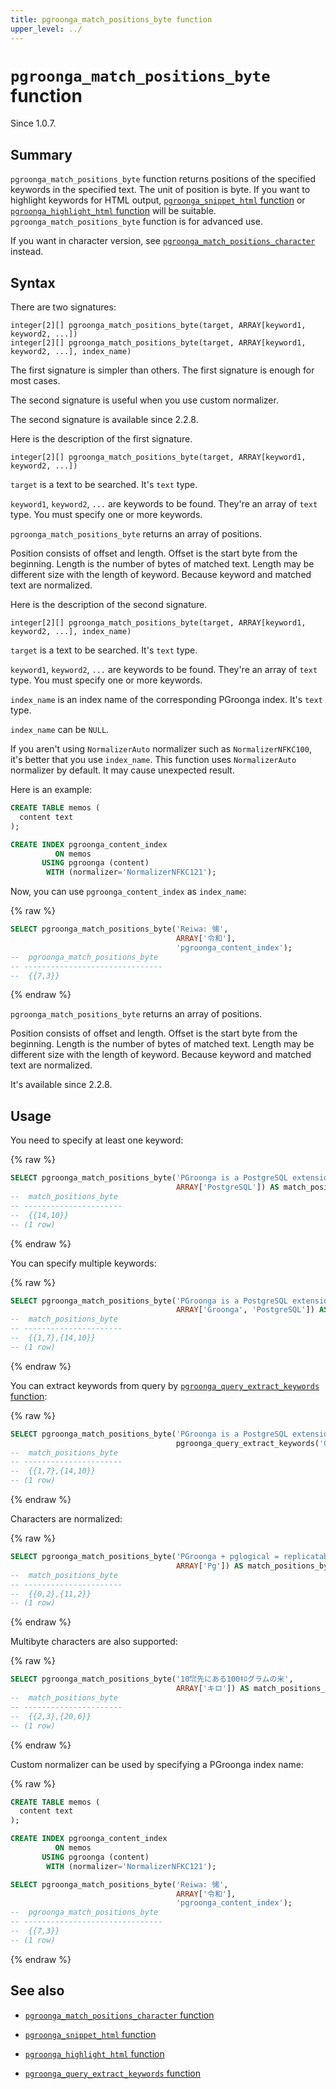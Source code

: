 ```yaml
---
title: pgroonga_match_positions_byte function
upper_level: ../
---
```


# `pgroonga_match_positions_byte` function

Since 1.0.7.

## Summary

`pgroonga_match_positions_byte` function returns positions of the specified keywords in the specified text. The unit of position is byte. If you want to highlight keywords for HTML output, [`pgroonga_snippet_html` function](pgroonga-snippet-html.html) or [`pgroonga_highlight_html` function](pgroonga-highlight-html.html) will be suitable. `pgroonga_match_positions_byte` function is for advanced use.

If you want in character version, see [`pgroonga_match_positions_character`](pgroonga-match-positions-character.html) instead.

## Syntax

There are two signatures:

```text
integer[2][] pgroonga_match_positions_byte(target, ARRAY[keyword1, keyword2, ...])
integer[2][] pgroonga_match_positions_byte(target, ARRAY[keyword1, keyword2, ...], index_name)
```

The first signature is simpler than others. The first signature is enough for most cases.

The second signature is useful when you use custom normalizer.

The second signature is available since 2.2.8.

Here is the description of the first signature.

```text
integer[2][] pgroonga_match_positions_byte(target, ARRAY[keyword1, keyword2, ...])
```

`target` is a text to be searched. It's `text` type.

`keyword1`, `keyword2`, `...` are keywords to be found. They're an array of `text` type. You must specify one or more keywords.

`pgroonga_match_positions_byte` returns an array of positions.

Position consists of offset and length. Offset is the start byte from the beginning. Length is the number of bytes of matched text. Length may be different size with the length of keyword. Because keyword and matched text are normalized.

Here is the description of the second signature.

```text
integer[2][] pgroonga_match_positions_byte(target, ARRAY[keyword1, keyword2, ...], index_name)
```

`target` is a text to be searched. It's `text` type.

`keyword1`, `keyword2`, `...` are keywords to be found. They're an array of `text` type. You must specify one or more keywords.

`index_name` is an index name of the corresponding PGroonga index. It's `text` type.

`index_name` can be `NULL`.

If you aren't using `NormalizerAuto` normalizer such as `NormalizerNFKC100`, it's better that you use `index_name`. This function uses `NormalizerAuto` normalizer by default. It may cause unexpected result.

Here is an example:

```sql
CREATE TABLE memos (
  content text
);

CREATE INDEX pgroonga_content_index
          ON memos
       USING pgroonga (content)
        WITH (normalizer='NormalizerNFKC121');
```

Now, you can use `pgroonga_content_index` as `index_name`:

{% raw %}
```sql
SELECT pgroonga_match_positions_byte('Reiwa: ㋿',
                                     ARRAY['令和'],
                                     'pgroonga_content_index');
--  pgroonga_match_positions_byte 
-- -------------------------------
--  {{7,3}}
```
{% endraw %}

`pgroonga_match_positions_byte` returns an array of positions.

Position consists of offset and length. Offset is the start byte from the beginning. Length is the number of bytes of matched text. Length may be different size with the length of keyword. Because keyword and matched text are normalized.

It's available since 2.2.8.

## Usage

You need to specify at least one keyword:

{% raw %}
```sql
SELECT pgroonga_match_positions_byte('PGroonga is a PostgreSQL extension.',
                                     ARRAY['PostgreSQL']) AS match_positions_byte;
--  match_positions_byte 
-- ----------------------
--  {{14,10}}
-- (1 row)
```
{% endraw %}

You can specify multiple keywords:

{% raw %}
```sql
SELECT pgroonga_match_positions_byte('PGroonga is a PostgreSQL extension.',
                                     ARRAY['Groonga', 'PostgreSQL']) AS match_positions_byte;
--  match_positions_byte 
-- ----------------------
--  {{1,7},{14,10}}
-- (1 row)
```
{% endraw %}

You can extract keywords from query by [`pgroonga_query_extract_keywords` function](pgroonga-query-extract-keywords.html):

{% raw %}
```sql
SELECT pgroonga_match_positions_byte('PGroonga is a PostgreSQL extension.',
                                     pgroonga_query_extract_keywords('Groonga PostgreSQL -extension')) AS match_positions_byte;
--  match_positions_byte 
-- ----------------------
--  {{1,7},{14,10}}
-- (1 row)
```
{% endraw %}

Characters are normalized:

{% raw %}
```sql
SELECT pgroonga_match_positions_byte('PGroonga + pglogical = replicatable!',
                                     ARRAY['Pg']) AS match_positions_byte;
--  match_positions_byte 
-- ----------------------
--  {{0,2},{11,2}}
-- (1 row)
```
{% endraw %}

Multibyte characters are also supported:

{% raw %}
```sql
SELECT pgroonga_match_positions_byte('10㌖先にある100ｷﾛグラムの米',
                                     ARRAY['キロ']) AS match_positions_byte;
--  match_positions_byte 
-- ----------------------
--  {{2,3},{20,6}}
-- (1 row)
```
{% endraw %}

Custom normalizer can be used by specifying a PGroonga index name:

{% raw %}
```sql
CREATE TABLE memos (
  content text
);

CREATE INDEX pgroonga_content_index
          ON memos
       USING pgroonga (content)
        WITH (normalizer='NormalizerNFKC121');

SELECT pgroonga_match_positions_byte('Reiwa: ㋿',
                                     ARRAY['令和'],
                                     'pgroonga_content_index');
--  pgroonga_match_positions_byte 
-- -------------------------------
--  {{7,3}}
-- (1 row)
```
{% endraw %}

## See also

  * [`pgroonga_match_positions_character` function][match-positions-character]

  * [`pgroonga_snippet_html` function][query-snippet-html]

  * [`pgroonga_highlight_html` function][query-highlight-html]

  * [`pgroonga_query_extract_keywords` function][query-extract-keywords]

[match-positions-character]:pgroonga-match-positions-character.html
[query-snippet-html]:pgroonga-query-snippet-html.html
[query-highlight-html]:pgroonga-query-highlight-html.html
[query-extract-keywords]:pgroonga-query-extract-keywords.html

